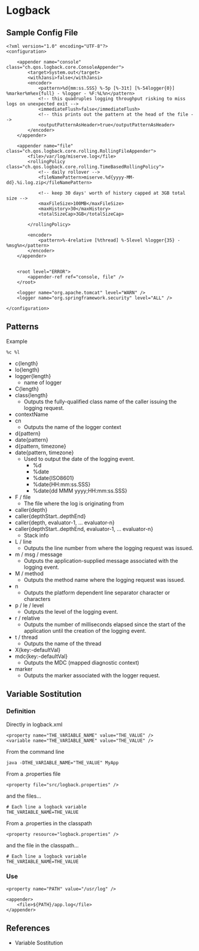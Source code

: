 # Logback

## Sample Config File

    <?xml version="1.0" encoding="UTF-8"?>
    <configuration>

        <appender name="console" class="ch.qos.logback.core.ConsoleAppender">
            <target>System.out</target>
            <withJansi>false</withJansi>
            <encoder>
                <pattern>%d{mm:ss.SSS} %-5p [%-31t] [%-54logger{0}] %marker%m%ex{full} - %logger - %F:%L%n</pattern>
                <!-- this quadruples logging throughput risking to miss logs on unexpected exit -->
                <immediateFlush>false</immediateFlush>
                <!-- this prints out the pattern at the head of the file -->
                <outputPatternAsHeader>true</outputPatternAsHeader>
            </encoder>
        </appender>

        <appender name="file" class="ch.qos.logback.core.rolling.RollingFileAppender">
            <file>/var/log/miserve.log</file>
            <rollingPolicy class="ch.qos.logback.core.rolling.TimeBasedRollingPolicy">
                <!-- daily rollover -->
                <fileNamePattern>miserve.%d{yyyy-MM-dd}.%i.log.zip</fileNamePattern>

                <!-- keep 30 days' worth of history capped at 3GB total size -->
                <maxFileSize>100MB</maxFileSize>
                <maxHistory>30</maxHistory>
                <totalSizeCap>3GB</totalSizeCap>

            </rollingPolicy>

            <encoder>
                <pattern>%-4relative [%thread] %-5level %logger{35} - %msg%n</pattern>
            </encoder>
        </appender>


        <root level="ERROR">
            <appender-ref ref="console, file" />
        </root>

        <logger name="org.apache.tomcat" level="WARN" />
        <logger name="org.springframework.security" level="ALL" />

    </configuration>

## Patterns

Example

    %c %l

* c{length}
* lo{length}
* logger{length}
    * name of logger
* C{length}
* class{length}
    * Outputs the fully-qualified class name of the caller issuing the logging request.
* contextName
* cn
    * Outputs the name of the logger context
* d{pattern}
* date{pattern}
* d{pattern, timezone}
* date{pattern, timezone}
    * Used to output the date of the logging event.
        * %d
        * %date
        * %date{ISO8601}
        * %date{HH:mm:ss.SSS}
        * %date{dd MMM yyyy;HH:mm:ss.SSS}
* F / file
    * The file where the log is originating from
* caller{depth}
* caller{depthStart..depthEnd}
* caller{depth, evaluator-1, ... evaluator-n}
* caller{depthStart..depthEnd, evaluator-1, ... evaluator-n}
    * Stack info
* L / line
    * Outputs the line number from where the logging request was issued.
* m / msg / message
    * Outputs the application-supplied message associated with the logging event.
* M / method
    * Outputs the method name where the logging request was issued.
* n
    * Outputs the platform dependent line separator character or characters
* p / le / level
    * Outputs the level of the logging event.
* r / relative
    * Outputs the number of milliseconds elapsed since the start of the application until the creation of the logging event.
* t / thread
    * Outputs the name of the thread
* X{key:-defaultVal}
* mdc{key:-defaultVal}
    * Outputs the MDC (mapped diagnostic context)
* marker
    * Outputs the marker associated with the logger request.

## Variable Sostitution

### Definition

Directly in logback.xml

    <property name="THE_VARIABLE_NAME" value="THE_VALUE" />
    <variable name="THE_VARIABLE_NAME" value="THE_VALUE" />

From the command line

    java -DTHE_VARIABLE_NAME="THE_VALUE" MyApp

From a .properties file

    <property file="src/logback.properties" />

and the files...

    # Each line a logback variable
    THE_VARIABLE_NAME=THE_VALUE

From a .properties in the classpath

    <property resource="logback.properties" />

and the file in the classpath...

    # Each line a logback variable
    THE_VARIABLE_NAME=THE_VALUE

### Use

    <property name="PATH" value="/usr/log" />

    <appender>
        <file>${PATH}/app.log</file>
    </appender>

## References
* Variable Sostitution
